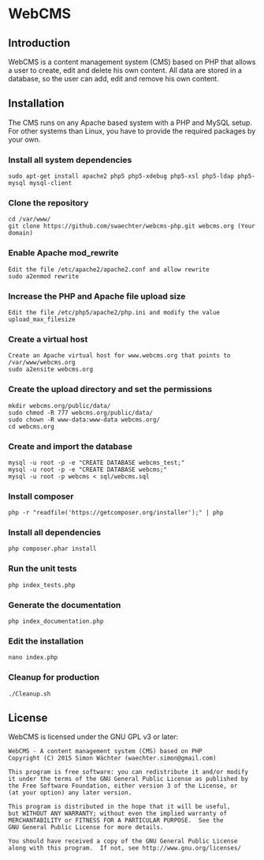 # WebCMS

## Introduction

WebCMS is a content management system (CMS) based on PHP that allows a user to create, edit and delete his own content. All data are stored in a database, so the user can add, edit and remove his own content.

## Installation

The CMS runs on any Apache based system with a PHP and MySQL setup. For other systems than Linux, you have to provide the required packages by your own.

### Install all system dependencies

	sudo apt-get install apache2 php5 php5-xdebug php5-xsl php5-ldap php5-mysql mysql-client

### Clone the repository

	cd /var/www/
	git clone https://github.com/swaechter/webcms-php.git webcms.org (Your domain)

### Enable Apache mod_rewrite

	Edit the file /etc/apache2/apache2.conf and allow rewrite
	sudo a2enmod rewrite

### Increase the PHP and Apache file upload size

	Edit the file /etc/php5/apache2/php.ini and modify the value upload_max_filesize

### Create a virtual host

	Create an Apache virtual host for www.webcms.org that points to /var/www/webcms.org
	sudo a2ensite webcms.org

### Create the upload directory and set the permissions

	mkdir webcms.org/public/data/
	sudo chmod -R 777 webcms.org/public/data/
	sudo chown -R www-data:www-data webcms.org/
	cd webcms.org

### Create and import the database

	mysql -u root -p -e "CREATE DATABASE webcms_test;"
	mysql -u root -p -e "CREATE DATABASE webcms;"
	mysql -u root -p webcms < sql/webcms.sql

### Install composer

	php -r "readfile('https://getcomposer.org/installer');" | php

### Install all dependencies

	php composer.phar install

### Run the unit tests

	php index_tests.php

### Generate the documentation

	php index_documentation.php

### Edit the installation

	nano index.php

### Cleanup for production

	./Cleanup.sh

## License

WebCMS is licensed under the GNU GPL v3 or later:

	WebCMS - A content management system (CMS) based on PHP
	Copyright (C) 2015 Simon Wächter (waechter.simon@gmail.com)
	
	This program is free software: you can redistribute it and/or modify
	it under the terms of the GNU General Public License as published by
	the Free Software Foundation, either version 3 of the License, or
	(at your option) any later version.
	
	This program is distributed in the hope that it will be useful,
	but WITHOUT ANY WARRANTY; without even the implied warranty of
	MERCHANTABILITY or FITNESS FOR A PARTICULAR PURPOSE.  See the
	GNU General Public License for more details.
	
	You should have received a copy of the GNU General Public License
	along with this program.  If not, see http://www.gnu.org/licenses/
